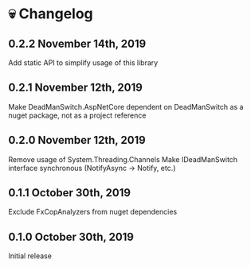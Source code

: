 # 💀 Changelog

## 0.2.2 November 14th, 2019

Add static API to simplify usage of this library

## 0.2.1 November 12th, 2019

Make DeadManSwitch.AspNetCore dependent on DeadManSwitch as a nuget package, not as a project reference

## 0.2.0 November 12th, 2019

Remove usage of System.Threading.Channels
Make IDeadManSwitch interface synchronous (NotifyAsync -> Notify, etc.)

## 0.1.1 October 30th, 2019

Exclude FxCopAnalyzers from nuget dependencies

## 0.1.0 October 30th, 2019

Initial release
